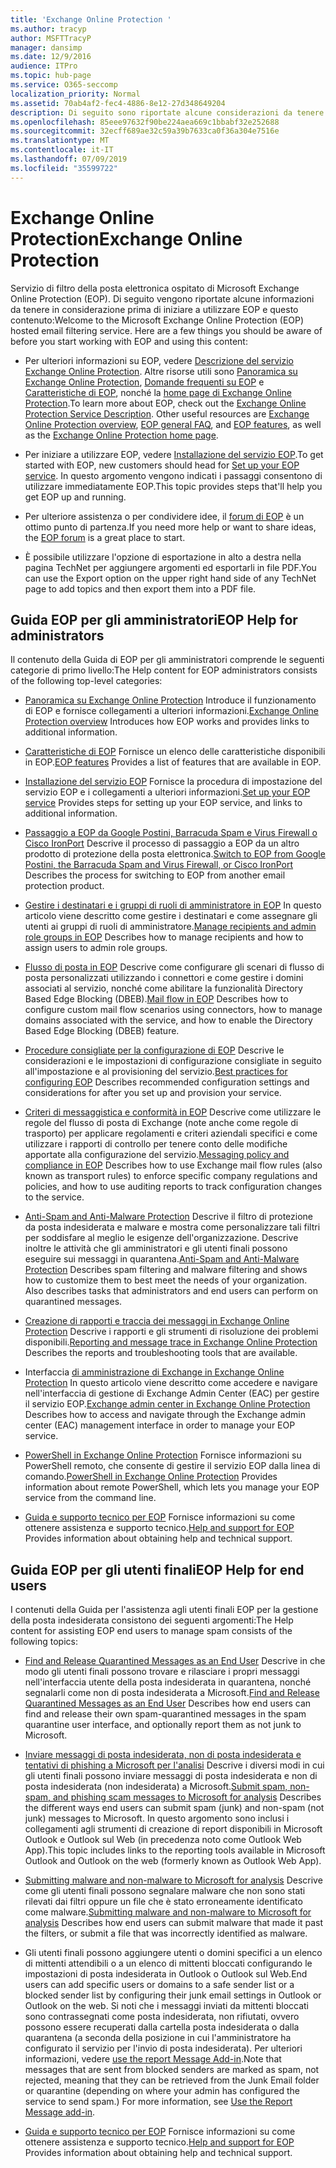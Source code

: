 ```yaml
---
title: 'Exchange Online Protection '
ms.author: tracyp
author: MSFTTracyP
manager: dansimp
ms.date: 12/9/2016
audience: ITPro
ms.topic: hub-page
ms.service: O365-seccomp
localization_priority: Normal
ms.assetid: 70ab4af2-fec4-4886-8e12-27d348649204
description: Di seguito sono riportate alcune considerazioni da tenere presenti prima di iniziare a lavorare con EOP.
ms.openlocfilehash: 85eee97632f90be224aea669c1bbabf32e252688
ms.sourcegitcommit: 32ecff689ae32c59a39b7633ca0f36a304e7516e
ms.translationtype: MT
ms.contentlocale: it-IT
ms.lasthandoff: 07/09/2019
ms.locfileid: "35599722"
---
```

# <a name="exchange-online-protection"></a><span data-ttu-id="36def-103">Exchange Online Protection</span><span class="sxs-lookup"><span data-stu-id="36def-103">Exchange Online Protection</span></span> 

<span data-ttu-id="36def-p101">Servizio di filtro della posta elettronica ospitato di Microsoft Exchange Online Protection (EOP). Di seguito vengono riportate alcune informazioni da tenere in considerazione prima di iniziare a utilizzare EOP e questo contenuto:</span><span class="sxs-lookup"><span data-stu-id="36def-p101">Welcome to the Microsoft Exchange Online Protection (EOP) hosted email filtering service. Here are a few things you should be aware of before you start working with EOP and using this content:</span></span>
  
- <span data-ttu-id="36def-p102">Per ulteriori informazioni su EOP, vedere [Descrizione del servizio Exchange Online Protection](https://go.microsoft.com/fwlink/p/?LinkId=320619). Altre risorse utili sono [Panoramica su Exchange Online Protection](exchange-online-protection-overview.md), [Domande frequenti su EOP](eop-general-faq.md) e [Caratteristiche di EOP](eop-features.md), nonché la [home page di Exchange Online Protection](https://go.microsoft.com/fwlink/?LinkId=279912).</span><span class="sxs-lookup"><span data-stu-id="36def-p102">To learn more about EOP, check out the [Exchange Online Protection Service Description](https://go.microsoft.com/fwlink/p/?LinkId=320619). Other useful resources are [Exchange Online Protection overview](exchange-online-protection-overview.md), [EOP general FAQ](eop-general-faq.md), and [EOP features](eop-features.md), as well as the [Exchange Online Protection home page](https://go.microsoft.com/fwlink/?LinkId=279912).</span></span>
    
- <span data-ttu-id="36def-108">Per iniziare a utilizzare EOP, vedere [Installazione del servizio EOP](set-up-your-eop-service.md).</span><span class="sxs-lookup"><span data-stu-id="36def-108">To get started with EOP, new customers should head for [Set up your EOP service](set-up-your-eop-service.md).</span></span> <span data-ttu-id="36def-109">In questo argomento vengono indicati i passaggi consentono di utilizzare immediatamente EOP.</span><span class="sxs-lookup"><span data-stu-id="36def-109">This topic provides steps that'll help you get EOP up and running.</span></span> 
    
- <span data-ttu-id="36def-110">Per ulteriore assistenza o per condividere idee, il [forum di EOP](https://go.microsoft.com/fwlink/?LinkId=285351) è un ottimo punto di partenza.</span><span class="sxs-lookup"><span data-stu-id="36def-110">If you need more help or want to share ideas, the [EOP forum](https://go.microsoft.com/fwlink/?LinkId=285351) is a great place to start.</span></span> 
    
- <span data-ttu-id="36def-111">È possibile utilizzare l'opzione di esportazione in alto a destra nella pagina TechNet per aggiungere argomenti ed esportarli in file PDF.</span><span class="sxs-lookup"><span data-stu-id="36def-111">You can use the Export option on the upper right hand side of any TechNet page to add topics and then export them into a PDF file.</span></span> 
    
## <a name="eop-help-for-administrators"></a><span data-ttu-id="36def-112">Guida EOP per gli amministratori</span><span class="sxs-lookup"><span data-stu-id="36def-112">EOP Help for administrators</span></span>

<span data-ttu-id="36def-113">Il contenuto della Guida di EOP per gli amministratori comprende le seguenti categorie di primo livello:</span><span class="sxs-lookup"><span data-stu-id="36def-113">The Help content for EOP administrators consists of the following top-level categories:</span></span>
  
- <span data-ttu-id="36def-114">[Panoramica su Exchange Online Protection](exchange-online-protection-overview.md) Introduce il funzionamento di EOP e fornisce collegamenti a ulteriori informazioni.</span><span class="sxs-lookup"><span data-stu-id="36def-114">[Exchange Online Protection overview](exchange-online-protection-overview.md) Introduces how EOP works and provides links to additional information.</span></span> 
    
- <span data-ttu-id="36def-115">[Caratteristiche di EOP](eop-features.md) Fornisce un elenco delle caratteristiche disponibili in EOP.</span><span class="sxs-lookup"><span data-stu-id="36def-115">[EOP features](eop-features.md) Provides a list of features that are available in EOP.</span></span> 
    
- <span data-ttu-id="36def-116">[Installazione del servizio EOP](set-up-your-eop-service.md) Fornisce la procedura di impostazione del servizio EOP e i collegamenti a ulteriori informazioni.</span><span class="sxs-lookup"><span data-stu-id="36def-116">[Set up your EOP service](set-up-your-eop-service.md) Provides steps for setting up your EOP service, and links to additional information.</span></span> 
    
- <span data-ttu-id="36def-117">[Passaggio a EOP da Google Postini, Barracuda Spam e Virus Firewall o Cisco IronPort](switch-to-eop-from-google-postini-the-barracuda-spam-and-virus-firewall-or-cisco.md) Descrive il processo di passaggio a EOP da un altro prodotto di protezione della posta elettronica.</span><span class="sxs-lookup"><span data-stu-id="36def-117">[Switch to EOP from Google Postini, the Barracuda Spam and Virus Firewall, or Cisco IronPort](switch-to-eop-from-google-postini-the-barracuda-spam-and-virus-firewall-or-cisco.md) Describes the process for switching to EOP from another email protection product.</span></span> 
    
- <span data-ttu-id="36def-118">[Gestire i destinatari e i gruppi di ruoli di amministratore in EOP](manage-recipients-and-admin-role-groups-in-eop.md) In questo articolo viene descritto come gestire i destinatari e come assegnare gli utenti ai gruppi di ruoli di amministratore.</span><span class="sxs-lookup"><span data-stu-id="36def-118">[Manage recipients and admin role groups in EOP](manage-recipients-and-admin-role-groups-in-eop.md) Describes how to manage recipients and how to assign users to admin role groups.</span></span> 
    
- <span data-ttu-id="36def-119">[Flusso di posta in EOP](mail-flow-in-eop.md) Descrive come configurare gli scenari di flusso di posta personalizzati utilizzando i connettori e come gestire i domini associati al servizio, nonché come abilitare la funzionalità Directory Based Edge Blocking (DBEB).</span><span class="sxs-lookup"><span data-stu-id="36def-119">[Mail flow in EOP](mail-flow-in-eop.md) Describes how to configure custom mail flow scenarios using connectors, how to manage domains associated with the service, and how to enable the Directory Based Edge Blocking (DBEB) feature.</span></span> 
    
- <span data-ttu-id="36def-120">[Procedure consigliate per la configurazione di EOP](best-practices-for-configuring-eop.md) Descrive le considerazioni e le impostazioni di configurazione consigliate in seguito all'impostazione e al provisioning del servizio.</span><span class="sxs-lookup"><span data-stu-id="36def-120">[Best practices for configuring EOP](best-practices-for-configuring-eop.md) Describes recommended configuration settings and considerations for after you set up and provision your service.</span></span> 
    
- <span data-ttu-id="36def-121">[Criteri di messaggistica e conformità in EOP](messaging-policy-and-compliance-in-eop.md) Descrive come utilizzare le regole del flusso di posta di Exchange (note anche come regole di trasporto) per applicare regolamenti e criteri aziendali specifici e come utilizzare i rapporti di controllo per tenere conto delle modifiche apportate alla configurazione del servizio.</span><span class="sxs-lookup"><span data-stu-id="36def-121">[Messaging policy and compliance in EOP](messaging-policy-and-compliance-in-eop.md) Describes how to use Exchange mail flow rules (also known as transport rules) to enforce specific company regulations and policies, and how to use auditing reports to track configuration changes to the service.</span></span> 
    
- <span data-ttu-id="36def-p104">[Anti-Spam and Anti-Malware Protection](http://technet.microsoft.com/library/93c6c227-7442-4293-b64d-ec8f15c928db.aspx) Descrive il filtro di protezione da posta indesiderata e malware e mostra come personalizzare tali filtri per soddisfare al meglio le esigenze dell'organizzazione. Descrive inoltre le attività che gli amministratori e gli utenti finali possono eseguire sui messaggi in quarantena.</span><span class="sxs-lookup"><span data-stu-id="36def-p104">[Anti-Spam and Anti-Malware Protection](http://technet.microsoft.com/library/93c6c227-7442-4293-b64d-ec8f15c928db.aspx) Describes spam filtering and malware filtering and shows how to customize them to best meet the needs of your organization. Also describes tasks that administrators and end users can perform on quarantined messages.</span></span> 
    
- <span data-ttu-id="36def-124">[Creazione di rapporti e traccia dei messaggi in Exchange Online Protection](reporting-and-message-trace-in-exchange-online-protection.md) Descrive i rapporti e gli strumenti di risoluzione dei problemi disponibili.</span><span class="sxs-lookup"><span data-stu-id="36def-124">[Reporting and message trace in Exchange Online Protection](reporting-and-message-trace-in-exchange-online-protection.md) Describes the reports and troubleshooting tools that are available.</span></span> 
    
- <span data-ttu-id="36def-125">Interfaccia [di amministrazione di Exchange in Exchange Online Protection](../exchange-admin-center-in-exchange-online-protection-eop.md) In questo articolo viene descritto come accedere e navigare nell'interfaccia di gestione di Exchange Admin Center (EAC) per gestire il servizio EOP.</span><span class="sxs-lookup"><span data-stu-id="36def-125">[Exchange admin center in Exchange Online Protection ](../exchange-admin-center-in-exchange-online-protection-eop.md) Describes how to access and navigate through the Exchange admin center (EAC) management interface in order to manage your EOP service.</span></span> 
    
- <span data-ttu-id="36def-126">[PowerShell in Exchange Online Protection](http://technet.microsoft.com/library/f7918a88-774a-405e-945b-bc2f5ee9f748.aspx) Fornisce informazioni su PowerShell remoto, che consente di gestire il servizio EOP dalla linea di comando.</span><span class="sxs-lookup"><span data-stu-id="36def-126">[PowerShell in Exchange Online Protection](http://technet.microsoft.com/library/f7918a88-774a-405e-945b-bc2f5ee9f748.aspx) Provides information about remote PowerShell, which lets you manage your EOP service from the command line.</span></span> 
    
- <span data-ttu-id="36def-127">[Guida e supporto tecnico per EOP](help-and-support-for-eop.md) Fornisce informazioni su come ottenere assistenza e supporto tecnico.</span><span class="sxs-lookup"><span data-stu-id="36def-127">[Help and support for EOP](help-and-support-for-eop.md) Provides information about obtaining help and technical support.</span></span> 
    
## <a name="eop-help-for-end-users"></a><span data-ttu-id="36def-128">Guida EOP per gli utenti finali</span><span class="sxs-lookup"><span data-stu-id="36def-128">EOP Help for end users</span></span>
<span data-ttu-id="36def-129"><a name="sectionSection1"> </a></span><span class="sxs-lookup"><span data-stu-id="36def-129"></span></span>

<span data-ttu-id="36def-130">I contenuti della Guida per l'assistenza agli utenti finali EOP per la gestione della posta indesiderata consistono dei seguenti argomenti:</span><span class="sxs-lookup"><span data-stu-id="36def-130">The Help content for assisting EOP end users to manage spam consists of the following topics:</span></span>
  
- <span data-ttu-id="36def-131">[Find and Release Quarantined Messages as an End User](http://technet.microsoft.com/library/e439b560-827a-4807-abd3-6b861c1ff786.aspx) Descrive in che modo gli utenti finali possono trovare e rilasciare i propri messaggi nell'interfaccia utente della posta indesiderata in quarantena, nonché segnalarli come non di posta indesiderata a Microsoft.</span><span class="sxs-lookup"><span data-stu-id="36def-131">[Find and Release Quarantined Messages as an End User](http://technet.microsoft.com/library/e439b560-827a-4807-abd3-6b861c1ff786.aspx) Describes how end users can find and release their own spam-quarantined messages in the spam quarantine user interface, and optionally report them as not junk to Microsoft.</span></span> 
        
- <span data-ttu-id="36def-132">[Inviare messaggi di posta indesiderata, non di posta indesiderata e tentativi di phishing a Microsoft per l'analisi](../submit-spam-non-spam-and-phishing-scam-messages-to-microsoft-for-analysis.md) Descrive i diversi modi in cui gli utenti finali possono inviare messaggi di posta indesiderata e non di posta indesiderata (non indesiderata) a Microsoft.</span><span class="sxs-lookup"><span data-stu-id="36def-132">[Submit spam, non-spam, and phishing scam messages to Microsoft for analysis](../submit-spam-non-spam-and-phishing-scam-messages-to-microsoft-for-analysis.md) Describes the different ways end users can submit spam (junk) and non-spam (not junk) messages to Microsoft.</span></span> <span data-ttu-id="36def-133">In questo argomento sono inclusi i collegamenti agli strumenti di creazione di report disponibili in Microsoft Outlook e Outlook sul Web (in precedenza noto come Outlook Web App).</span><span class="sxs-lookup"><span data-stu-id="36def-133">This topic includes links to the reporting tools available in Microsoft Outlook and Outlook on the web (formerly known as Outlook Web App).</span></span> 
    
- <span data-ttu-id="36def-134">[Submitting malware and non-malware to Microsoft for analysis](../submitting-malware-and-non-malware-to-microsoft-for-analysis.md) Descrive come gli utenti finali possono segnalare malware che non sono stati rilevati dai filtri oppure un file che è stato erroneamente identificato come malware.</span><span class="sxs-lookup"><span data-stu-id="36def-134">[Submitting malware and non-malware to Microsoft for analysis](../submitting-malware-and-non-malware-to-microsoft-for-analysis.md) Describes how end users can submit malware that made it past the filters, or submit a file that was incorrectly identified as malware.</span></span> 
    
- <span data-ttu-id="36def-135">Gli utenti finali possono aggiungere utenti o domini specifici a un elenco di mittenti attendibili o a un elenco di mittenti bloccati configurando le impostazioni di posta indesiderata in Outlook o Outlook sul Web.</span><span class="sxs-lookup"><span data-stu-id="36def-135">End users can add specific users or domains to a safe sender list or a blocked sender list by configuring their junk email settings in Outlook or Outlook on the web.</span></span> <span data-ttu-id="36def-136">Si noti che i messaggi inviati da mittenti bloccati sono contrassegnati come posta indesiderata, non rifiutati, ovvero possono essere recuperati dalla cartella posta indesiderata o dalla quarantena (a seconda della posizione in cui l'amministratore ha configurato il servizio per l'invio di posta indesiderata). Per ulteriori informazioni, vedere [use the report Message Add-in](https://support.office.com/article/addin-b5caa9f1-cdf3-4443-af8c-ff724ea719d2).</span><span class="sxs-lookup"><span data-stu-id="36def-136">Note that messages that are sent from blocked senders are marked as spam, not rejected, meaning that they can be retrieved from the Junk Email folder or quarantine (depending on where your admin has configured the service to send spam.) For more information, see [Use the Report Message add-in](https://support.office.com/article/addin-b5caa9f1-cdf3-4443-af8c-ff724ea719d2).</span></span>
    
- <span data-ttu-id="36def-137">[Guida e supporto tecnico per EOP](help-and-support-for-eop.md) Fornisce informazioni su come ottenere assistenza e supporto tecnico.</span><span class="sxs-lookup"><span data-stu-id="36def-137">[Help and support for EOP](help-and-support-for-eop.md) Provides information about obtaining help and technical support.</span></span> 
    
